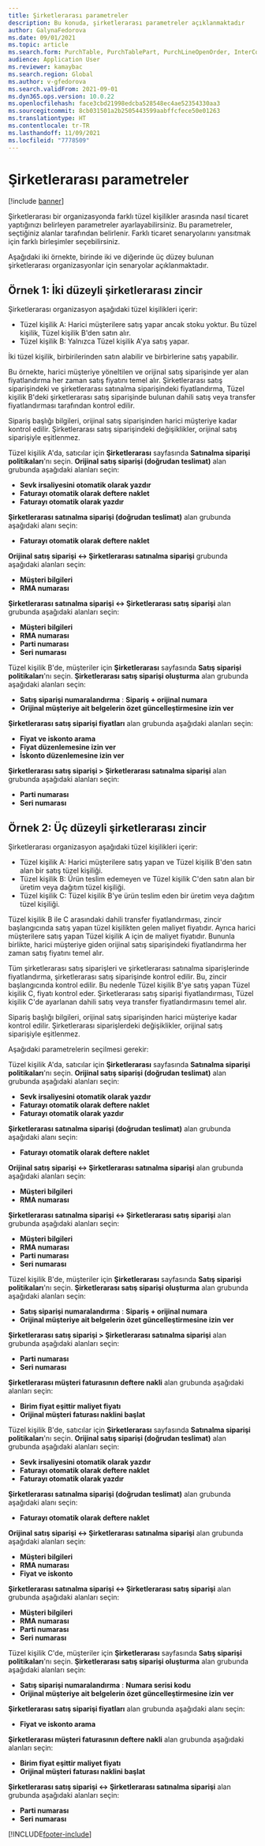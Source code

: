 ```yaml
---
title: Şirketlerarası parametreler
description: Bu konuda, şirketlerarası parametreler açıklanmaktadır
author: GalynaFedorova
ms.date: 09/01/2021
ms.topic: article
ms.search.form: PurchTable, PurchTablePart, PurchLineOpenOrder, InterCompanyTradingRelationSetupCustomer
audience: Application User
ms.reviewer: kamaybac
ms.search.region: Global
ms.author: v-gfedorova
ms.search.validFrom: 2021-09-01
ms.dyn365.ops.version: 10.0.22
ms.openlocfilehash: face3cbd21998edcba528548ec4ae52354330aa3
ms.sourcegitcommit: 8cb031501a2b2505443599aabffcfece50e01263
ms.translationtype: HT
ms.contentlocale: tr-TR
ms.lasthandoff: 11/09/2021
ms.locfileid: "7778509"
---
```

# <a name="intercompany-parameters"></a>Şirketlerarası parametreler

[!include [banner](../../includes/banner.md)]

Şirketlerarası bir organizasyonda farklı tüzel kişilikler arasında nasıl ticaret yaptığınızı belirleyen parametreler ayarlayabilirsiniz. Bu parametreler, seçtiğiniz alanlar tarafından belirlenir. Farklı ticaret senaryolarını yansıtmak için farklı birleşimler seçebilirsiniz.

Aşağıdaki iki örnekte, birinde iki ve diğerinde üç düzey bulunan şirketlerarası organizasyonlar için senaryolar açıklanmaktadır.

## <a name="example-1-two-level-intercompany-chain"></a>Örnek 1: İki düzeyli şirketlerarası zincir

Şirketlerarası organizasyon aşağıdaki tüzel kişilikleri içerir:

- Tüzel kişilik A: Harici müşterilere satış yapar ancak stoku yoktur. Bu tüzel kişilik, Tüzel kişilik B'den satın alır.
- Tüzel kişilik B: Yalnızca Tüzel kişilik A'ya satış yapar.

İki tüzel kişilik, birbirilerinden satın alabilir ve birbirlerine satış yapabilir.

Bu örnekte, harici müşteriye yöneltilen ve orijinal satış siparişinde yer alan fiyatlandırma her zaman satış fiyatını temel alır. Şirketlerarası satış siparişindeki ve şirketlerarası satınalma siparişindeki fiyatlandırma, Tüzel kişilik B'deki şirketlerarası satış siparişinde bulunan dahili satış veya transfer fiyatlandırması tarafından kontrol edilir.

Sipariş başlığı bilgileri, orijinal satış siparişinden harici müşteriye kadar kontrol edilir. Şirketlerarası satış siparişindeki değişiklikler, orijinal satış siparişiyle eşitlenmez.

Tüzel kişilik A'da, satıcılar için **Şirketlerarası** sayfasında **Satınalma siparişi politikaları**'nı seçin. **Orijinal satış siparişi (doğrudan teslimat)** alan grubunda aşağıdaki alanları seçin:

- **Sevk irsaliyesini otomatik olarak yazdır**
- **Faturayı otomatik olarak deftere naklet**
- **Faturayı otomatik olarak yazdır**

**Şirketlerarası satınalma siparişi (doğrudan teslimat)** alan grubunda aşağıdaki alanı seçin:

- **Faturayı otomatik olarak deftere naklet**

**Orijinal satış siparişi <-> Şirketlerarası satınalma siparişi** grubunda aşağıdaki alanları seçin:

- **Müşteri bilgileri**
- **RMA numarası**

**Şirketlerarası satınalma siparişi <-> Şirketlerarası satış siparişi** alan grubunda aşağıdaki alanları seçin:

- **Müşteri bilgileri**
- **RMA numarası**
- **Parti numarası**
- **Seri numarası**

Tüzel kişilik B'de, müşteriler için **Şirketlerarası** sayfasında **Satış siparişi politikaları**'nı seçin. **Şirketlerarası satış siparişi oluşturma** alan grubunda aşağıdaki alanları seçin:

- **Satış siparişi numaralandırma** : **Sipariş + orijinal numara**
- **Orijinal müşteriye ait belgelerin özet güncelleştirmesine izin ver**

**Şirketlerarası satış siparişi fiyatları** alan grubunda aşağıdaki alanları seçin:

- **Fiyat ve iskonto arama**
- **Fiyat düzenlemesine izin ver**
- **İskonto düzenlemesine izin ver**

**Şirketlerarası satış siparişi \> Şirketlerarası satınalma siparişi** alan grubunda aşağıdaki alanları seçin:

- **Parti numarası**
- **Seri numarası**

## <a name="example-2-three-level-intercompany-chain"></a>Örnek 2: Üç düzeyli şirketlerarası zincir

Şirketlerarası organizasyon aşağıdaki tüzel kişilikleri içerir:

- Tüzel kişilik A: Harici müşterilere satış yapan ve Tüzel kişilik B'den satın alan bir satış tüzel kişiliği.
- Tüzel kişilik B: Ürün teslim edemeyen ve Tüzel kişilik C'den satın alan bir üretim veya dağıtım tüzel kişiliği.
- Tüzel kişilik C: Tüzel kişilik B'ye ürün teslim eden bir üretim veya dağıtım tüzel kişiliği.

Tüzel kişilik B ile C arasındaki dahili transfer fiyatlandırması, zincir başlangıcında satış yapan tüzel kişilikten gelen maliyet fiyatıdır. Ayrıca harici müşterilere satış yapan Tüzel kişilik A için de maliyet fiyatıdır. Bununla birlikte, harici müşteriye giden orijinal satış siparişindeki fiyatlandırma her zaman satış fiyatını temel alır.

Tüm şirketlerarası satış siparişleri ve şirketlerarası satınalma siparişlerinde fiyatlandırma, şirketlerarası satış siparişinde kontrol edilir. Bu, zincir başlangıcında kontrol edilir. Bu nedenle Tüzel kişilik B'ye satış yapan Tüzel kişilik C, fiyatı kontrol eder. Şirketlerarası satış siparişi fiyatlandırması, Tüzel kişilik C'de ayarlanan dahili satış veya transfer fiyatlandırmasını temel alır.

Sipariş başlığı bilgileri, orijinal satış siparişinden harici müşteriye kadar kontrol edilir. Şirketlerarası siparişlerdeki değişiklikler, orijinal satış siparişiyle eşitlenmez.

Aşağıdaki parametrelerin seçilmesi gerekir:

Tüzel kişilik A'da, satıcılar için **Şirketlerarası** sayfasında **Satınalma siparişi politikaları**'nı seçin. **Orijinal satış siparişi (doğrudan teslimat)** alan grubunda aşağıdaki alanları seçin:

- **Sevk irsaliyesini otomatik olarak yazdır**
- **Faturayı otomatik olarak deftere naklet**
- **Faturayı otomatik olarak yazdır**

**Şirketlerarası satınalma siparişi (doğrudan teslimat)** alan grubunda aşağıdaki alanı seçin:

- **Faturayı otomatik olarak deftere naklet**

**Orijinal satış siparişi <-> Şirketlerarası satınalma siparişi** alan grubunda aşağıdaki alanları seçin:

- **Müşteri bilgileri**
- **RMA numarası**

**Şirketlerarası satınalma siparişi <-> Şirketlerarası satış siparişi** alan grubunda aşağıdaki alanları seçin:

- **Müşteri bilgileri**
- **RMA numarası**
- **Parti numarası**
- **Seri numarası**

Tüzel kişilik B'de, müşteriler için **Şirketlerarası** sayfasında **Satış siparişi politikaları**'nı seçin. **Şirketlerarası satış siparişi oluşturma** alan grubunda aşağıdaki alanları seçin:

- **Satış siparişi numaralandırma** : **Sipariş + orijinal numara**
- **Orijinal müşteriye ait belgelerin özet güncelleştirmesine izin ver**

**Şirketlerarası satış siparişi \> Şirketlerarası satınalma siparişi** alan grubunda aşağıdaki alanları seçin:

- **Parti numarası**
- **Seri numarası**

**Şirketlerarası müşteri faturasının deftere nakli** alan grubunda aşağıdaki alanları seçin:

- **Birim fiyat eşittir maliyet fiyatı**
- **Orijinal müşteri faturası naklini başlat**

Tüzel kişilik B'de, satıcılar için **Şirketlerarası** sayfasında **Satınalma siparişi politikaları**'nı seçin. **Orijinal satış siparişi (doğrudan teslimat)** alan grubunda aşağıdaki alanları seçin:

- **Sevk irsaliyesini otomatik olarak yazdır**
- **Faturayı otomatik olarak deftere naklet**
- **Faturayı otomatik olarak yazdır**

**Şirketlerarası satınalma siparişi (doğrudan teslimat)** alan grubunda aşağıdaki alanı seçin:

- **Faturayı otomatik olarak deftere naklet**

**Orijinal satış siparişi <-> Şirketlerarası satınalma siparişi** alan grubunda aşağıdaki alanları seçin:

- **Müşteri bilgileri**
- **RMA numarası**
- **Fiyat ve iskonto**

**Şirketlerarası satınalma siparişi <-> Şirketlerarası satış siparişi** alan grubunda aşağıdaki alanları seçin:

- **Müşteri bilgileri**
- **RMA numarası**
- **Parti numarası**
- **Seri numarası**

Tüzel kişilik C'de, müşteriler için **Şirketlerarası** sayfasında **Satış siparişi politikaları**'nı seçin. **Şirketlerarası satış siparişi oluşturma** alan grubunda aşağıdaki alanları seçin:

- **Satış siparişi numaralandırma** : **Numara serisi kodu**
- **Orijinal müşteriye ait belgelerin özet güncelleştirmesine izin ver**

**Şirketlerarası satış siparişi fiyatları** alan grubunda aşağıdaki alanı seçin:

- **Fiyat ve iskonto arama**

**Şirketlerarası müşteri faturasının deftere nakli** alan grubunda aşağıdaki alanları seçin:

- **Birim fiyat eşittir maliyet fiyatı**
- **Orijinal müşteri faturası naklini başlat**

**Şirketlerarası satış siparişi <-> Şirketlerarası satınalma siparişi** alan grubunda aşağıdaki alanları seçin:

- **Parti numarası**
- **Seri numarası**

[!INCLUDE[footer-include](../../includes/footer-banner.md)]
